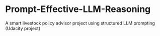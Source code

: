 # Prompt-Effective-LLM-Reasoning
A smart livestock policy advisor project using structured LLM prompting (Udacity project)
